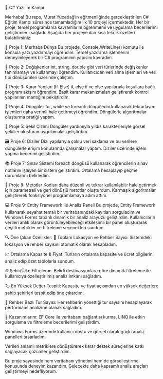 💼 C# Yazılım Kampı

Merhaba!
Bu repo, Murat Yücedağ’ın eğitmenliğinde gerçekleştirilen C# Eğitim Kampı süresince tamamladığım ilk 10 projeyi içermektedir.
Her bir proje, temel programlama kavramlarını öğrenmemi ve uygulama becerilerimi geliştirmemi sağladı.
Aşağıda her projeye dair kısa teknik özetleri bulabilirsiniz:

📌 Proje 1: Merhaba Dünya
Bu projede, Console.WriteLine() komutu ile konsola yazı yazdırmayı öğrendim.
Temel yazdırma işlemlerini deneyimleyerek bir C# programının yapısını kavradım.

🧮 Proje 2: Değişkenler
int, string, double gibi veri türlerinde değişkenler tanımlamayı ve kullanmayı öğrendim.
Kullanıcıdan veri alma işlemleri ve veri tipi dönüşümleri üzerinde çalıştım.

🔀 Proje 3: Karar Yapıları (If-Else)
if, else if ve else yapılarıyla koşullara bağlı program akışını öğrendim.
Basit karar mekanizmaları geliştirerek kontrol yapılarının mantığını pekiştirdim.

🔄 Proje 4: Döngüler
for, while ve foreach döngülerini kullanarak tekrarlayan işlemleri daha verimli hale getirmeyi öğrendim.
Döngülerle algoritmalar oluşturma pratiği yaptım.

🎨 Proje 5: Şekil Çizimi
Döngüler yardımıyla yıldız karakterleriyle görsel şekiller oluşturan uygulamalar geliştirdim.

🗃️ Proje 6: Diziler
Dizi yapılarıyla çoklu veri saklama ve bu verilere döngülerle erişim konularında çalışmalar yaptım.
Diziler üzerinde işlem yapma becerimi geliştirdim.

📚 Proje 7: Sınav Sistemi
foreach döngüsü kullanarak öğrencilerin sınav notlarını işleyen bir sistem geliştirdim.
Ortalama hesaplayıp geçme durumlarını belirledim.

🧰 Proje 8: Metotlar
Kodları daha düzenli ve tekrar kullanılabilir hale getirmek için parametreli ve geri dönüşlü metotlar oluşturdum.
Karmaşık algoritmalar geliştirerek fonksiyonel programlamaya adım attım.



💻 Proje 9: Entity Framework ile Analiz Paneli
Bu projede, Entity Framework kullanarak seyahat temalı bir veritabanındaki kayıtları sorguladım ve Windows Forms tabanlı dinamik bir analiz arayüzü geliştirdim.
Kullanıcıların verileri anlık olarak görüntüleyebileceği etkileşimli bir panel oluşturarak çeşitli metrikler ve filtreleme seçenekleri sundum.

🔍 Öne Çıkan Özellikler:
📍 Toplam Lokasyon ve Rehber Sayısı: Sistemdeki lokasyon ve rehber sayısını otomatik olarak hesapladım.

📈 Ortalama Kapasite & Fiyat: Turların ortalama kapasite ve ücret bilgilerini analiz edip özet tablolarla sundum.

🌐 Şehir/Ülke Filtreleme: Belirli destinasyonlara göre dinamik filtreleme ile kullanıcıya özelleştirilmiş analiz imkânı sağladım.

🏷️ En Yüksek Değer Tespiti: Kapasite ve fiyat açısından en yüksek değerlere sahip şehirleri tespit edip öne çıkardım.

👥 Rehber Bazlı Tur Sayısı: Her rehberin yönettiği tur sayısını hesaplayarak performans analizine olanak sağladım.

🎯 Kazanımlarım:
EF Core ile veritabanı bağlantısı kurma, LINQ ile etkin sorgulama ve filtreleme becerilerimi geliştirdim.

Windows Forms üzerinde kullanıcı dostu ve görsel olarak güçlü analiz panelleri tasarladım.

Verileri anlamlı metriklere dönüştürerek karar destek süreçlerine katkı sağlayacak çözümler geliştirdim.

Bu proje sayesinde hem veritabanı yönetimi hem de görselleştirme konusunda deneyim kazandım.
Gelecekte daha kapsamlı analiz araçları geliştirmeyi hedefliyorum.
